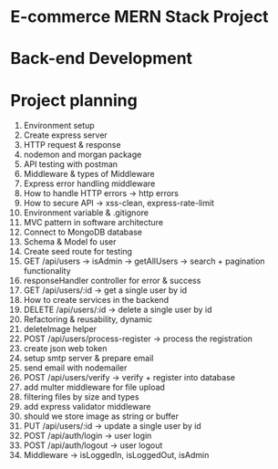 # E-commerce MERN Stack Project
# Back-end Development

# Project planning
1. Environment setup
2. Create express server
3. HTTP request & response
4. nodemon and morgan package
5. API testing with postman
6. Middleware & types of Middleware
7. Express error handling middleware
8. How to handle HTTP errors -> http errors
9. How to secure API -> xss-clean, express-rate-limit
10. Environment variable & .gitignore
11. MVC pattern in software architecture
12. Connect to MongoDB database
13. Schema & Model fo user
14. Create seed route for testing
15. GET /api/users -> isAdmin -> getAllUsers -> search + pagination functionality
16. responseHandler controller for error & success
17. GET /api/users/:id -> get a single user by id
18. How to create services in the backend
19. DELETE /api/users/:id -> delete a single user by id
20. Refactoring & reusability, dynamic
21. deleteImage helper
22. POST /api/users/process-register -> process the registration
23. create json web token
24. setup smtp server & prepare email
25. send email with nodemailer
26. POST /api/users/verify -> verify + register into database
27. add multer middleware for file upload
28. filtering files by size and types
29. add express validator middleware
30. should we store image as string or buffer
31. PUT /api/users/:id -> update a single user by id
32. POST /api/auth/login -> user login
33. POST /api/auth/logout -> user logout
34. Middleware -> isLoggedIn, isLoggedOut, isAdmin 